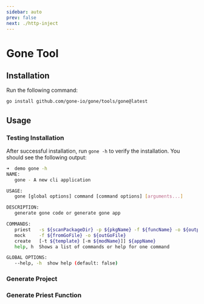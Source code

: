 ```yaml
---
sidebar: auto
prev: false
next: ./http-inject
---
```


# Gone Tool

## Installation
Run the following command:
```bash
go install github.com/gone-io/gone/tools/gone@latest
```

## Usage

### Testing Installation
After successful installation, run `gone -h` to verify the installation. You should see the following output:
```bash
➜  demo gone -h
NAME:
   gone - A new cli application

USAGE:
   gone [global options] command [command options] [arguments...]

DESCRIPTION:
   generate gone code or generate gone app

COMMANDS:
   priest   -s ${scanPackageDir} -p ${pkgName} -f ${funcName} -o ${outputFilePath} [-w]
   mock     -f ${fromGoFile} -o ${outGoFile}
   create   [-t ${template} [-m ${modName}]] ${appName}
   help, h  Shows a list of commands or help for one command

GLOBAL OPTIONS:
   --help, -h  show help (default: false)
```

### Generate Project

### Generate Priest Function